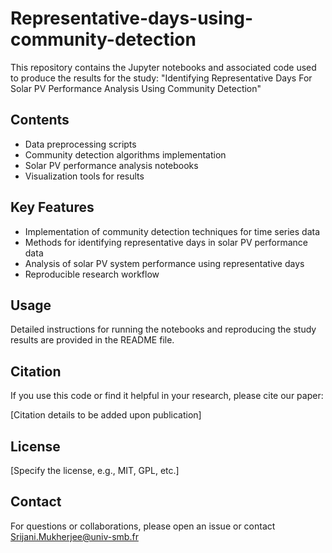 # Representative-days-using-community-detection
This repository contains the Jupyter notebooks and associated code used to produce the results for the study:
"Identifying Representative Days For Solar PV Performance Analysis Using Community Detection"

## Contents

- Data preprocessing scripts
- Community detection algorithms implementation
- Solar PV performance analysis notebooks
- Visualization tools for results

## Key Features

- Implementation of community detection techniques for time series data
- Methods for identifying representative days in solar PV performance data
- Analysis of solar PV system performance using representative days
- Reproducible research workflow

## Usage

Detailed instructions for running the notebooks and reproducing the study results are provided in the README file.

## Citation

If you use this code or find it helpful in your research, please cite our paper:

[Citation details to be added upon publication]

## License

[Specify the license, e.g., MIT, GPL, etc.]

## Contact

For questions or collaborations, please open an issue or contact Srijani.Mukherjee@univ-smb.fr
